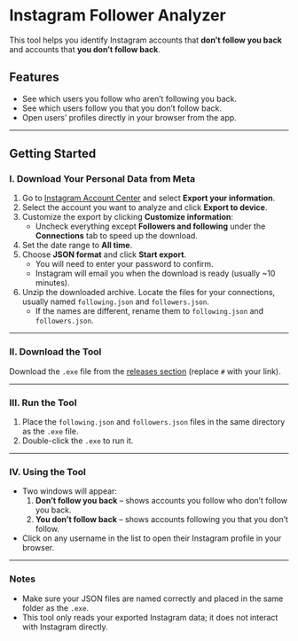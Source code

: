# Instagram Follower Analyzer

This tool helps you identify Instagram accounts that **don’t follow you back** and accounts that **you don’t follow back**.  

## Features
- See which users you follow who aren’t following you back.
- See which users follow you that you don’t follow back.
- Open users’ profiles directly in your browser from the app.

---

## Getting Started

### I. Download Your Personal Data from Meta

1. Go to [Instagram Account Center](https://accountscenter.instagram.com/info_and_permissions) and select **Export your information**.  
2. Select the account you want to analyze and click **Export to device**.  
3. Customize the export by clicking **Customize information**:  
   - Uncheck everything except **Followers and following** under the **Connections** tab to speed up the download.  
4. Set the date range to **All time**.  
5. Choose **JSON format** and click **Start export**.  
   - You will need to enter your password to confirm.  
   - Instagram will email you when the download is ready (usually ~10 minutes).  
6. Unzip the downloaded archive. Locate the files for your connections, usually named `following.json` and `followers.json`.  
   - If the names are different, rename them to `following.json` and `followers.json`.

---

### II. Download the Tool

Download the `.exe` file from the [releases section](#) (replace `#` with your link).

---

### III. Run the Tool

1. Place the `following.json` and `followers.json` files in the same directory as the `.exe` file.  
2. Double-click the `.exe` to run it.  

---

### IV. Using the Tool

- Two windows will appear:  
  1. **Don’t follow you back** – shows accounts you follow who don’t follow you back.  
  2. **You don’t follow back** – shows accounts following you that you don’t follow.  
- Click on any username in the list to open their Instagram profile in your browser.

---

### Notes
- Make sure your JSON files are named correctly and placed in the same folder as the `.exe`.  
- This tool only reads your exported Instagram data; it does not interact with Instagram directly.  
